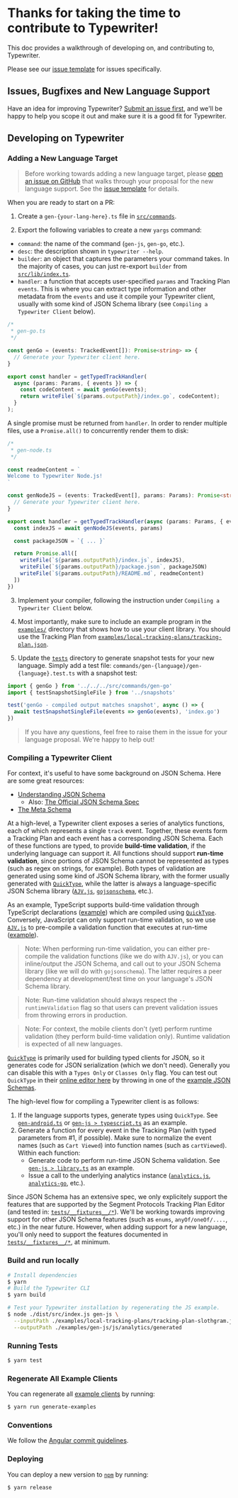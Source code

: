 # Thanks for taking the time to contribute to Typewriter!

This doc provides a walkthrough of developing on, and contributing to, Typewriter.

Please see our [issue template](ISSUE_TEMPLATE.md) for issues specifically.

## Issues, Bugfixes and New Language Support

Have an idea for improving Typewriter? [Submit an issue first](https://github.com/segmentio/typewriter/issues/new), and we'll be happy to help
you scope it out and make sure it is a good fit for Typewriter.

## Developing on Typewriter

### Adding a New Language Target

> Before working towards adding a new language target, please [open an issue on GitHub](https://github.com/segmentio/typewriter/issues/new) that walks through your proposal for the new language support. See the [issue template](ISSUE_TEMPLATE.md) for details.

When you are ready to start on a PR:

1) Create a `gen-{your-lang-here}.ts` file in [`src/commands`](../src/commands).

2) Export the following variables to create a new `yargs` command:
- `command`: the name of the command (`gen-js`, `gen-go`, etc.).
- `desc`: the description shown in `typewriter --help`.
- `builder`: an object that captures the parameters your command takes. In the majority of cases, you can just re-export `builder` from [`src/lib/index.ts`](../src/lib/index.ts).
- `handler`: a function that accepts user-specified `params` and Tracking Plan `events`. This is where you can extract type information and other metadata from the `events` and use it compile your Typewriter client, usually with some kind of JSON Schema library (see `Compiling a Typewriter Client` below).

```typescript
/*
 * gen-go.ts
 */

const genGo = (events: TrackedEvent[]): Promise<string> => {
  // Generate your Typewriter client here.
}

export const handler = getTypedTrackHandler(
  async (params: Params, { events }) => {
    const codeContent = await genGo(events);
    return writeFile(`${params.outputPath}/index.go`, codeContent);
  }
);
```

A single promise must be returned from `handler`. In order to render multiple files, use a `Promise.all()` to concurrently render them to disk:

```typescript
/*
 * gen-node.ts
 */

const readmeContent = `
Welcome to Typewriter Node.js!
`

const genNodeJS = (events: TrackedEvent[], params: Params): Promise<string> => {
  // Generate your Typewriter client here.
}

export const handler = getTypedTrackHandler(async (params: Params, { events }) => {
  const indexJS = await genNodeJS(events, params)

  const packageJSON = `{ ... }`

  return Promise.all([
    writeFile(`${params.outputPath}/index.js`, indexJS),
    writeFile(`${params.outputPath}/package.json`, packageJSON)
    writeFile(`${params.outputPath}/README.md`, readmeContent)
  ])
})
```

3) Implement your compiler, following the instruction under `Compiling a Typewriter Client` below.

4) Most importantly, make sure to include an example program in the [`examples/`](../examples) directory that shows how to use your client library. You should use the Tracking Plan from [`examples/local-tracking-plans/tracking-plan.json`](../examples/local-tracking-plans/tracking-plan.json).

5) Update the [`tests`](../tests/commands) directory to generate snapshot tests for your new language. Simply add a test file: `commands/gen-{language}/gen-{language}.test.ts` with a snapshot test:

```js
import { genGo } from '../../../src/commands/gen-go'
import { testSnapshotSingleFile } from '../snapshots'

test('genGo - compiled output matches snapshot', async () => {
  await testSnapshotSingleFile(events => genGo(events), 'index.go')
})
```

> If you have any questions, feel free to raise them in the issue for your language proposal. We're happy to help out!

### Compiling a Typewriter Client

For context, it's useful to have some background on JSON Schema. Here are some great resources:
- [Understanding JSON Schema](https://json-schema.org/understanding-json-schema/)
  - Also: [The Official JSON Schema Spec](https://json-schema.org/specification.html)
- [The Meta Schema](https://github.com/json-schema-org/json-schema-spec/blob/draft-07/schema.json)

At a high-level, a Typewriter client exposes a series of analytics functions, each of which represents a single `track` event. Together, these events form a Tracking Plan and each event has a corresponding JSON Schema. Each of these functions are typed, to provide **build-time validation**, if the underlying language can support it. All functions should support **run-time validation**, since portions of JSON Schema cannot be represented as types (such as regex on strings, for example). Both types of validation are generated using some kind of JSON Schema library, with the former usually generated with [`QuickType`](https://github.com/quicktype/quicktype), while the latter is always a language-specific JSON Schema library ([`AJV.js`](https://github.com/epoberezkin/ajv), [`gojsonschema`](https://github.com/xeipuuv/gojsonschema), etc.).

As an example, TypeScript supports build-time validation through TypeScript declarations ([example](../examples/gen-js/ts/analytics/generated/index.d.ts)) which are compiled using [`QuickType`](https://github.com/quicktype/quicktype). Conversely, JavaScript can only support run-time validation, so we use [`AJV.js`](https://github.com/epoberezkin/ajv) to pre-compile a validation function that executes at run-time ([example](../examples/gen-js/js/analytics/generated/index.js)).

> Note: When performing run-time validation, you can either pre-compile the validation functions (like we do with `AJV.js`), or you can inline/output the JSON Schema, and call out to your JSON Schema library (like we will do with `gojsonschema`). The latter requires a peer dependency at development/test time on your language's JSON Schema library.

> Note: Run-time validation should always respect the `--runtimeValidation` flag so that users can prevent validation issues from throwing errors in production.

> Note: For context, the mobile clients don't (yet) perform runtime validation (they perform build-time validation only). Runtime validation is expected of all new languages.

[`QuickType`](https://github.com/quicktype/quicktype) is primarily used for building typed clients for JSON, so it generates code for JSON serialization (which we don't need). Generally you can disable this with a `Types Only` or `Classes Only` flag. You can test out `QuickType` in their [online editor here](https://app.quicktype.io/) by throwing in one of the [example JSON Schemas](../examples/local-tracking-plans/tracking-plan.json).

The high-level flow for compiling a Typewriter client is as follows:

1. If the language supports types, generate types using `QuickType`. See [`gen-android.ts`](../src/commands/gen-android.ts) or [`gen-js > typescript.ts`](../src/commands/gen-js/typescript.ts) as an example.
2. Generate a function for every event in the Tracking Plan (with typed parameters from #1, if possible). Make sure to normalize the event names (such as `Cart Viewed`) into function names (such as `cartViewed`). Within each function:
    - Generate code to perform run-time JSON Schema validation. See [`gen-js > library.ts`](../src/commands/gen-js/library.ts) as an example.
    - Issue a call to the underlying analytics instance ([`analytics.js`](https://segment.com/docs/sources/website/analytics.js/), [`analytics-go`](https://segment.com/docs/sources/server/go/), etc.).

Since JSON Schema has an extensive spec, we only explicitely support the features that are supported by the Segment Protocols Tracking Plan Editor (and tested in: [`tests/__fixtures__/*`](../tests/__fixtures__/tracking-plan-fixture.json)). We'll be working towards improving support for other JSON Schema features (such as `enums`, `anyOf/oneOf/....`, etc.) in the near future. However, when adding support for a new language, you'll only need to support the features documented in [`tests/__fixtures__/*`](../tests/__fixtures__/tracking-plan-fixture.json), at minimum.

### Build and run locally

```sh
# Install dependencies
$ yarn
# Build the Typewriter CLI
$ yarn build

# Test your Typewriter installation by regenerating the JS example.
$ node ./dist/src/index.js gen-js \
  --inputPath ./examples/local-tracking-plans/tracking-plan-slothgram.json \
  --outputPath ./examples/gen-js/js/analytics/generated
```

### Running Tests

```sh
$ yarn test
```

### Regenerate All Example Clients

You can regenerate all [example clients](../examples) by running:

```sh
$ yarn run generate-examples
```

### Conventions

We follow the [Angular commit guidelines](https://github.com/angular/angular/blob/22b96b9/CONTRIBUTING.md#-commit-message-guidelines).

### Deploying

You can deploy a new version to [`npm`](https://www.npmjs.com/package/typewriter) by running:

```
$ yarn release
```
